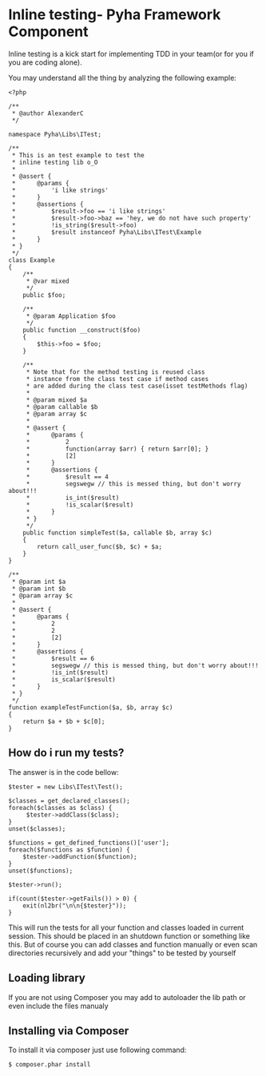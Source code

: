 Inline testing- Pyha Framework Component
========================================

Inline testing is a kick start for implementing TDD in your team(or for you if you are coding alone).

You may understand all the thing by analyzing the following example:

    <?php

    /**
     * @author AlexanderC
     */

    namespace Pyha\Libs\ITest;

    /**
     * This is an test example to test the
     * inline testing lib o_O
     *
     * @assert {
     *      @params {
     *          'i like strings'
     *      }
     *      @assertions {
     *          $result->foo == 'i like strings'
     *          $result->foo->baz == 'hey, we do not have such property'
     *          !is_string($result->foo)
     *          $result instanceof Pyha\Libs\ITest\Example
     *      }
     * }
     */
    class Example
    {
        /**
         * @var mixed
         */
        public $foo;

        /**
         * @param Application $foo
         */
        public function __construct($foo)
        {
            $this->foo = $foo;
        }

        /**
         * Note that for the method testing is reused class
         * instance from the class test case if method cases
         * are added during the class test case(isset testMethods flag)
         *
         * @param mixed $a
         * @param callable $b
         * @param array $c
         *
         * @assert {
         *      @params {
         *          2
         *          function(array $arr) { return $arr[0]; }
         *          [2]
         *      }
         *      @assertions {
         *          $result == 4
         *          segswegw // this is messed thing, but don't worry about!!!
         *          is_int($result)
         *          !is_scalar($result)
         *      }
         * }
         */
        public function simpleTest($a, callable $b, array $c)
        {
            return call_user_func($b, $c) + $a;
        }
    }

    /**
     * @param int $a
     * @param int $b
     * @param array $c
     *
     * @assert {
     *      @params {
     *          2
     *          2
     *          [2]
     *      }
     *      @assertions {
     *          $result == 6
     *          segswegw // this is messed thing, but don't worry about!!!
     *          !is_int($result)
     *          is_scalar($result)
     *      }
     * }
     */
    function exampleTestFunction($a, $b, array $c)
    {
        return $a + $b + $c[0];
    }

How do i run my tests?
----------------------

The answer is in the code bellow:

    $tester = new Libs\ITest\Test();

    $classes = get_declared_classes();
    foreach($classes as $class) {
         $tester->addClass($class);
    }
    unset($classes);

    $functions = get_defined_functions()['user'];
    foreach($functions as $function) {
        $tester->addFunction($function);
    }
    unset($functions);

    $tester->run();

    if(count($tester->getFails()) > 0) {
        exit(nl2br("\n\n{$tester}"));
    }

This will run the tests for all your function and classes loaded in current session.
This should be placed in an shutdown function or something like this.
But of course you can add classes and function manually or even scan directories
recursively and add your "things" to be tested by yourself

Loading library
------------

If you are not using Composer you may add to autoloader the lib path or even include the files manualy

Installing via Composer
--------------------

To install it via composer just use following command:

    $ composer.phar install
